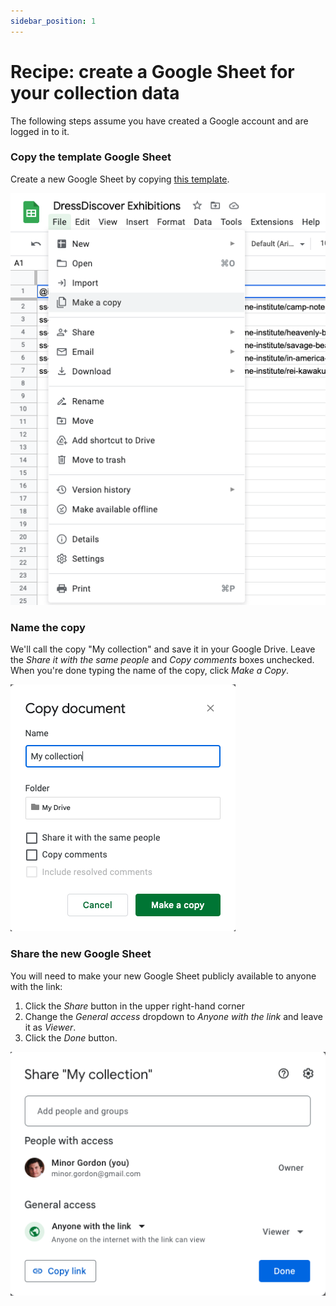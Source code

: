 ```yaml
---
sidebar_position: 1
---
```


# Recipe: create a Google Sheet for your collection data

The following steps assume you have created a Google account and are logged in to it.


### Copy the template Google Sheet

Create a new Google Sheet by copying [this template](https://docs.google.com/spreadsheets/d/1j2oaMvMxY4pnXO-sEH_fky2R2gm6TQeIev_Q8rVOD4M/edit?usp=sharing).

![Screenshot of making a copying in Google Sheets](make-copy.png)



### Name the copy

We'll call the copy "My collection" and save it in your Google Drive. Leave the *Share it with the same people* and *Copy comments* boxes unchecked. When you're done typing the name of the copy, click *Make a Copy*.

![Screenshot of naming a copy in Google Sheets](name-copy.png)



### Share the new Google Sheet

You will need to make your new Google Sheet publicly available to anyone with the link:

1. Click the *Share* button in the upper right-hand corner
2. Change the *General access* dropdown to *Anyone with the link* and leave it as *Viewer*.
3. Click the *Done* button.

![Screenshot of sharing in Google Sheets](share.png)
